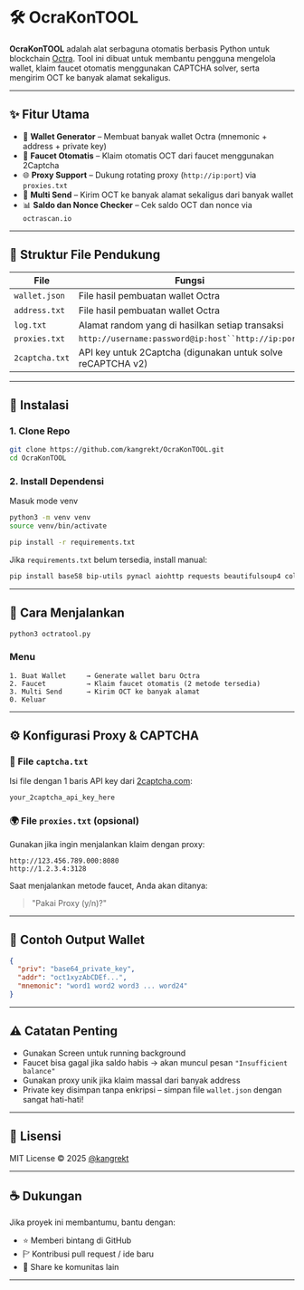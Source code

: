 # 🛠️ OcraKonTOOL

**OcraKonTOOL** adalah alat serbaguna otomatis berbasis Python untuk blockchain [Octra](https://octra.network/). Tool ini dibuat untuk membantu pengguna mengelola wallet, klaim faucet otomatis menggunakan CAPTCHA solver, serta mengirim OCT ke banyak alamat sekaligus.

---

## ✨ Fitur Utama

* 🔐 **Wallet Generator** – Membuat banyak wallet Octra (mnemonic + address + private key)
* 🧙 **Faucet Otomatis** – Klaim otomatis OCT dari faucet menggunakan 2Captcha
* 🌐 **Proxy Support** – Dukung rotating proxy (`http://ip:port`) via `proxies.txt`
* 🚀 **Multi Send** – Kirim OCT ke banyak alamat sekaligus dari banyak wallet
* 📊 **Saldo dan Nonce Checker** – Cek saldo OCT dan nonce via `octrascan.io`

---

## 📂 Struktur File Pendukung

| File               | Fungsi                                                      |
| ------------------ | ----------------------------------------------------------- |
| `wallet.json`      | File hasil pembuatan wallet Octra                           |
| `address.txt`      | File hasil pembuatan wallet Octra                 |
| `log.txt`          | Alamat random yang di hasilkan setiap transaksi             |
| `proxies.txt`      | `http://username:password@ip:host``http://ip:port`          |
| `2captcha.txt` | API key untuk 2Captcha (digunakan untuk solve reCAPTCHA v2) |

---

## 🔧 Instalasi

### 1. Clone Repo

```bash
git clone https://github.com/kangrekt/OcraKonTOOL.git
cd OcraKonTOOL
```

### 2. Install Dependensi

Masuk mode venv

```bash
python3 -m venv venv
source venv/bin/activate
```

```bash
pip install -r requirements.txt
```

Jika `requirements.txt` belum tersedia, install manual:

```bash
pip install base58 bip-utils pynacl aiohttp requests beautifulsoup4 colorama twocaptcha
```
---

## 🚀 Cara Menjalankan

```bash
python3 octratool.py
```

### Menu

```
1. Buat Wallet     → Generate wallet baru Octra
2. Faucet          → Klaim faucet otomatis (2 metode tersedia)
3. Multi Send      → Kirim OCT ke banyak alamat
0. Keluar
```

---

## ⚙️ Konfigurasi Proxy & CAPTCHA

### 🔐 File `captcha.txt`

Isi file dengan 1 baris API key dari [2captcha.com](https://2captcha.com/):

```text
your_2captcha_api_key_here
```

### 🌍 File `proxies.txt` (opsional)

Gunakan jika ingin menjalankan klaim dengan proxy:

```text
http://123.456.789.000:8080
http://1.2.3.4:3128
```

Saat menjalankan metode faucet, Anda akan ditanya:

> "Pakai Proxy (y/n)?"

---

## 📝 Contoh Output Wallet

```json
{
  "priv": "base64_private_key",
  "addr": "oct1xyzAbCDEf...",
  "mnemonic": "word1 word2 word3 ... word24"
}
```

---

## ⚠️ Catatan Penting

* Gunakan Screen untuk running background
* Faucet bisa gagal jika saldo habis → akan muncul pesan `"Insufficient balance"`
* Gunakan proxy unik jika klaim massal dari banyak address
* Private key disimpan tanpa enkripsi – simpan file `wallet.json` dengan sangat hati-hati!

---

## 📜 Lisensi

MIT License © 2025 [@kangrekt](https://github.com/kangrekt)

---

## ☕ Dukungan

Jika proyek ini membantumu, bantu dengan:

* ⭐ Memberi bintang di GitHub
* 🏱 Kontribusi pull request / ide baru
* 📣 Share ke komunitas lain

---
